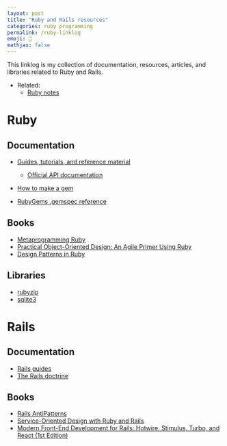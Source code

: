 ```yaml
---
layout: post
title: "Ruby and Rails resources"
categories: ruby programming
permalink: /ruby-linklog
emoji: 🍎
mathjax: false
---
```


This linklog is my collection of documentation, resources, articles, and libraries related to Ruby and Rails.

- Related:
  - [Ruby notes](/ruby-notes)

# Ruby

## Documentation
- [Guides, tutorials, and reference material](https://www.ruby-lang.org/en/documentation/)
  - [Official API documentation](https://docs.ruby-lang.org/en/)

- [How to make a gem](https://guides.rubygems.org/make-your-own-gem/)
- [RubyGems .gemspec reference](https://guides.rubygems.org/specification-reference/)

## Books

- [Metaprogramming Ruby](https://www.amazon.com/Metaprogramming-Ruby-Program-Like-Pros/dp/1934356476)
- [Practical Object-Oriented Design: An Agile Primer Using Ruby](https://www.amazon.com/Practical-Object-Oriented-Design-Agile-Primer/dp/0134456475/ref=pd_lpo_2?pd_rd_w=fujt0&content-id=amzn1.sym.116f529c-aa4d-4763-b2b6-4d614ec7dc00&pf_rd_p=116f529c-aa4d-4763-b2b6-4d614ec7dc00&pf_rd_r=Z8EPG65DMRBH054G5PM1&pd_rd_wg=XEGYO&pd_rd_r=de83e3d0-a6af-42b1-abbb-3da70ee64f75&pd_rd_i=0134456475&psc=1)
- [Design Patterns in Ruby](https://www.amazon.com/Design-Patterns-Ruby-Russ-Olsen/dp/0321490452/ref=sr_1_1?crid=2NPII8XEZBIRI&keywords=design+patterns+ruby&qid=1675739319&s=books&sprefix=design+patterns+ruby%2Cstripbooks%2C100&sr=1-1&ufe=app_do%3Aamzn1.fos.18ed3cb5-28d5-4975-8bc7-93deae8f9840)

## Libraries

- [rubyzip](https://github.com/rubyzip/rubyzip)
- [sqlite3](https://github.com/sparklemotion/sqlite3-ruby)

# Rails

## Documentation

- [Rails guides](https://guides.rubyonrails.org/)
- [The Rails doctrine](https://rubyonrails.org/doctrine)

## Books

- [Rails AntiPatterns](https://www.amazon.com/Rails-AntiPatterns-Refactoring-Addison-Wesley-Professional/dp/0321604814)
- [Service-Oriented Design with Ruby and Rails](https://www.amazon.com/Service-Oriented-Design-Rails-Addison-Wesley-Professional/dp/0321659368)
- [Modern Front-End Development for Rails: Hotwire, Stimulus, Turbo, and React (1st Edition)](https://www.amazon.com/Modern-Front-End-Development-Rails-Webpacker/dp/1680507214)
